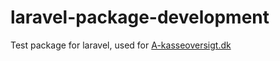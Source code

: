 # laravel-package-development

Test package for laravel, used for <a href="https://www.a-kasseoversigt.dk">A-kasseoversigt.dk</a>